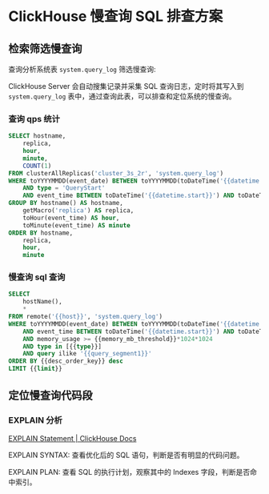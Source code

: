 # ClickHouse 慢查询 SQL 排查方案

## 检索筛选慢查询

查询分析系统表 `system.query_log` 筛选慢查询:

ClickHouse Server 会自动搜集记录并采集 SQL 查询日志，定时将其写入到 `system.query_log` 表中，通过查询此表，可以排查和定位系统的慢查询。

### 查询 qps 统计

```sql
SELECT hostname,
    replica,
    hour,
    minute,
    COUNT(1)
FROM clusterAllReplicas('cluster_3s_2r', 'system.query_log')
WHERE toYYYYMMDD(event_date) BETWEEN toYYYYMMDD(toDateTime('{{datetime.start}}')) AND toYYYYMMDD(toDateTime('{{datetime.end}}'))
    AND type = 'QueryStart'
    AND event_time BETWEEN toDateTime('{{datetime.start}}') AND toDateTime('{{datetime.end}}')
GROUP BY hostname() AS hostname,
    getMacro('replica') AS replica,
    toHour(event_time) AS hour,
    toMinute(event_time) AS minute
ORDER BY hostname,
    replica,
    hour,
    minute
```

### 慢查询 sql 查询

```SQL
SELECT
    hostName(),
    *
FROM remote('{{host}}', 'system.query_log')
WHERE toYYYYMMDD(event_date) BETWEEN toYYYYMMDD(toDateTime('{{datetime.start}}')) AND toYYYYMMDD(toDateTime('{{datetime.end}}'))
    AND event_time BETWEEN toDateTime('{{datetime.start}}') AND toDateTime('{{datetime.end}}')
    AND memory_usage >= {{memory_mb_threshold}}*1024*1024
    AND type in [{{type}}]
    AND query ilike '{{query_segment1}}'
ORDER BY {{desc_order_key}} desc
LIMIT {{limit}}
```

## 定位慢查询代码段

### EXPLAIN 分析

[EXPLAIN Statement | ClickHouse Docs](https://clickhouse.com/docs/en/sql-reference/statements/explain)

EXPLAIN SYNTAX: 查看优化后的 SQL 语句，判断是否有明显的代码问题。

EXPLAIN PLAN: 查看 SQL 的执行计划，观察其中的 Indexes 字段，判断是否命中索引。